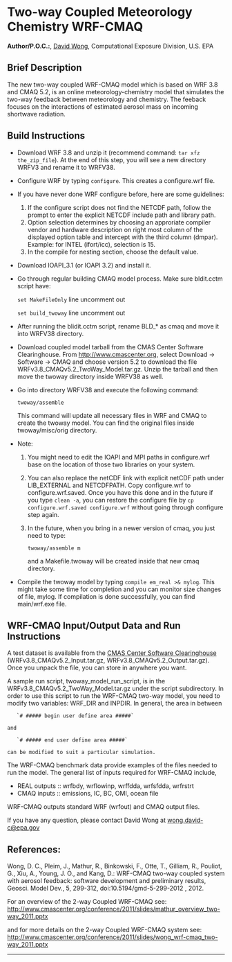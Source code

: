 # Two-way Coupled Meteorology Chemistry WRF-CMAQ    

**Author/P.O.C.:**, [David Wong](mailto:wong.david-c@epa.gov), Computational Exposure Division, U.S. EPA

## Brief Description

The new two-way coupled WRF-CMAQ model which is based on WRF 3.8 and CMAQ 5.2, is an online meteorology-chemistry model that simulates the two-way feedback between meteorology and chemistry. The feeback focuses on the interactions of estimated aerosol mass on incoming shortwave radiation.


## Build Instructions

- Download WRF 3.8 and unzip it (recommend command: `tar xfz the_zip_file`). At the end of this step, you will see a new directory WRFV3 and rename it 
   to WRFV38.
- Configure WRF by typing `configure`. This creates a configure.wrf file.
- If you have never done WRF configure before, here are some guidelines:
   1. If the configure script does not find the NETCDF path, follow the prompt to enter the explicit NETCDF include path and library path.
   2. Option selection determines by choosing an approriate compiler vendor and hardware description on right most column of the displayed option table and intercept with the third column (dmpar).  Example: for INTEL (ifort/icc), selection is 15.
   3. In the compile for nesting section, choose the default value.
- Download IOAPI_3.1 (or IOAPI 3.2) and install it.
- Go through regular building CMAQ model process. Make sure bldit.cctm script  have:

    `set MakeFileOnly` line uncomment out
    
    `set build_twoway` line uncomment out

- After running the blidit.cctm script, rename BLD_\* as cmaq and move it into WRFV38 directory.

 - Download coupled model tarball from the CMAS Center Software Clearinghouse. From http://www.cmascenter.org, select Download -> Software -> CMAQ and choose version 5.2 to download the file WRFv3.8_CMAQv5.2_TwoWay_Model.tar.gz.  Unzip the tarball and then move the twoway directory inside WRFV38 as well.
 
- Go into directory WRFV38 and execute the following command: 

   `twoway/assemble` 

   This command will update all necessary files in WRF and CMAQ to create 
   the twoway model. You can find the original files inside twoway/misc/orig 
   directory.

- Note:  
   1. You might need to edit the IOAPI and MPI paths in configure.wrf base on 
      the location of those two libraries on your system.

   2. You can also replace the netCDF link with explicit netCDF path under
      LIB_EXTERNAL and NETCDFPATH. Copy configure.wrf to configure.wrf.saved.
      Once you have this done and in the future if you type `clean -a`, you
      can restore the configure file by `cp configure.wrf.saved configure.wrf`
      without going through configure step again.

   3. In the future, when you bring in a newer version of cmaq, you just
      need to type:

      `twoway/assemble m`

      and a Makefile.twoway will be created inside that new cmaq directory.

- Compile the twoway model by typing `compile em_real >& mylog`. This might take some time for completion and you can monitor size changes of file, mylog. If compilation is done successfully, you can find main/wrf.exe file.

## WRF-CMAQ Input/Output Data and Run Instructions
A test dataset is available from the [CMAS Center Software Clearinghouse](https://www.cmascenter.org/download/software/cmaq/cmaq_5-2.cfm?DB=TRUE) (WRFv3.8_CMAQv5.2_Input.tar.gz, WRFv3.8_CMAQv5.2_Output.tar.gz). Once you unpack the file, you can store in anywhere you want.  

A sample run script, twoway_model_run_script, is in the WRFv3.8_CMAQv5.2_TwoWay_Model.tar.gz under the script subdirectory.
In order to use this script to run the WRF-CMAQ two-way model, you need to modify two variables: WRF_DIR and INPDIR.
    In general, the area in between

       `# ##### begin user define area #####`

    and

       `# ##### end user define area #####`

    can be modified to suit a particular simulation.

The WRF-CMAQ benchmark data provide examples of the files needed to run the model. The general list of inputs required for WRF-CMAQ include,

* REAL outputs :: wrfbdy, wrflowinp, wrffdda, wrfsfdda, wrfrstrt
* CMAQ inputs  :: emissions, IC, BC, OMI, ocean file

WRF-CMAQ outputs standard WRF (wrfout) and CMAQ output files.

If you have any question, please contact David Wong at wong.david-c@epa.gov

## References:

Wong, D. C., Pleim, J., Mathur, R., Binkowski, F., Otte, T., Gilliam, R., Pouliot, G., Xiu, A., Young, J. O., and Kang, D.: WRF-CMAQ two-way coupled system with aerosol feedback: software development and preliminary results, Geosci. Model Dev., 5, 299-312, doi:10.5194/gmd-5-299-2012 , 2012.

For an overview of the 2-way Coupled WRF-CMAQ see: http://www.cmascenter.org/conference/2011/slides/mathur_overview_two-way_2011.pptx

and for more details on the 2-way Coupled WRF-CMAQ system see: http://www.cmascenter.org/conference/2011/slides/wong_wrf-cmaq_two-way_2011.pptx

-----
